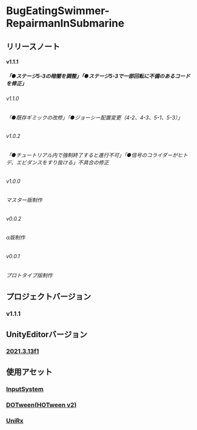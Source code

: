 # BugEatingSwimmer-RepairmanInSubmarine
## リリースノート
#### v1.1.1
##### 「●ステージ5-3の暗闇を調整」「●ステージ5-3で一部回転に不備のあるコードを修正」
###### v1.1.0
###### 「●既存ギミックの改修」「●ジョーシー配置変更（4-2、4-3、5-1、5-3）」
###### v1.0.2
###### 「●チュートリアル内で強制終了すると進行不可」「●信号のコライダーがヒトデ、エビダンスをすり抜ける」不具合の修正
###### v1.0.0
###### マスター版制作
###### v0.0.2
###### α版制作
###### v0.0.1
###### プロトタイプ版制作
## プロジェクトバージョン
### v1.1.1
## UnityEditorバージョン
### [2021.3.13f1](https://unity.com/releases/editor/whats-new/2021.3.13)
## 使用アセット
### [InputSystem](https://forpro.unity3d.jp/unity_pro_tips/2021/05/20/1957/)
### [DOTween(HOTween v2)](https://assetstore.unity.com/packages/tools/animation/dotween-hotween-v2-27676)
### [UniRx](https://kingmo.jp/kumonos/unirx-unitask-upm-import/)
